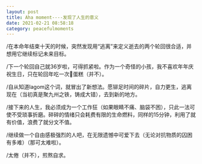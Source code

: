 ```yaml
---
layout: post
title: Aha moment----发现了人生的意义
date: 2021-02-21 08:58:18
category: peacefulmoments
---   
```

/在本命年结束十天的时候，突然发现用“逃离”来定义逝去的两个轮回很合适，并想用它继续标记未来目标。

/下一个轮回自己就36岁啦，可得抓紧啦。作为一个奇怪的小孩，我不喜欢年年庆祝生日，只在轮回年吃一次🧀️蛋糕（并不）。

/自从知道lagom这个词，就冒出了新想法。愿铆足时间的碎片，自力更生，逃离现在（当初真是聚九州之铁，铸成大错），去到新的地方。

/接下来的人生，我必须成为一个工作狂（如果眼睛不痛、脑袋不困），只此一法可使不受琐事折磨。碎碎的情绪只会耗费有限的生命燃料，同样的15分钟，利用了就有价值，浪费了就分文不值。

/继续做一个自由感极强烈的人吧，在无限遗憾中可爱下去（无论对抗物质的囚困有多难）（那可太难啦）。

/太倦（并不），煎熬自求。